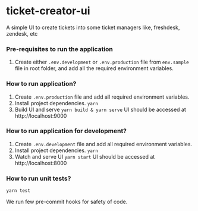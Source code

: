 # ticket-creator-ui

A simple UI to create tickets into some ticket managers like, freshdesk, zendesk, etc

### Pre-requisites to run the application

1. Create either `.env.development` or `.env.production` file from `env.sample` file in root folder, and add all the required environment variables.

### How to run application?

1. Create `.env.production` file and add all required environment variables.
2. Install project dependencies.
   `yarn`
3. Build UI and serve
   `yarn build & yarn serve`
   UI should be accessed at http://localhost:9000

### How to run application for development?

1. Create `.env.development` file and add all required environment variables.
2. Install project dependencies.
   `yarn`
3. Watch and serve UI
   `yarn start`
   UI should be accessed at http://localhost:8000

### How to run unit tests?

    yarn test

We run few pre-commit hooks for safety of code.
